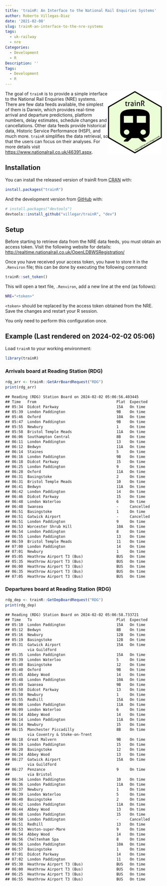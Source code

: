 ```yaml
---
title: 'trainR: An Interface to the National Rail Enquiries Systems'
author: Roberto Villegas-Diaz
date: '2021-02-08'
slug: trainR-an-interface-to-the-nre-systems
tags:
  - uk-railway
  - nre
Categories:
  - Development
  - R
Description: ''
Tags:
  - Development
  - R
---
```


<img src="https://raw.githubusercontent.com/villegar/trainR/main/inst/images/logo.png" alt="logo" align="right" height=200px/>

The goal of `trainR` is to provide a simple interface to the 
National Rail Enquiries (NRE) systems. There are few data feeds 
available, the simplest of them is Darwin, which provides real-time 
arrival and departure predictions, platform numbers, delay estimates, 
schedule changes and cancellations. Other data feeds provide historical 
data, Historic Service Performance (HSP), and much more. `trainR` 
simplifies the data retrieval, so that the users can focus on their 
analyses. For more details visit 
https://www.nationalrail.co.uk/46391.aspx.

## Installation

You can install the released version of trainR from [CRAN](https://CRAN.R-project.org) with:

``` r
install.packages("trainR")
```

And the development version from [GitHub](https://github.com/) with:

``` r
# install.packages("devtools")
devtools::install_github("villegar/trainR", "dev")
```

## Setup
Before starting to retrieve data from the NRE data feeds, you must obtain an access token. 
Visit the following website for details: http://realtime.nationalrail.co.uk/OpenLDBWSRegistration/

Once you have received your access token, you have to store it in the `.Renviron` file; this can be 
done by executing the following command:


```r
trainR::set_token()
```

This will open a text file, `.Renviron`, add a new line at the end (as follows):

```bash
NRE="<token>"
```

`<token>` should be replaced by the access token obtained from the NRE. Save the changes and restart 
your R session.

You only need to perform this configuration once.

## Example (Last rendered on 2024-02-02 05:06)

Load `trainR` to your working environment:

```r
library(trainR)
```

### Arrivals board at Reading Station (RDG)


```r
rdg_arr <- trainR::GetArrBoardRequest("RDG")
print(rdg_arr)
```

```
## Reading (RDG) Station Board on 2024-02-02 05:06:56.403445
## Time   From                                    Plat  Expected
## 05:34  Didcot Parkway                          15A   On time
## 05:39  London Paddington                       9B    On time
## 05:46  Oxford                                  10A   On time
## 05:47  London Paddington                       9B    On time
## 05:55  Newbury                                 1     On time
## 05:58  Bristol Temple Meads                    11A   On time
## 06:06  Southampton Central                     8B    On time
## 06:11  London Paddington                       13    On time
## 06:12  Bedwyn                                  11A   On time
## 06:14  Staines                                 5     On time
## 06:16  London Paddington                       9B    On time
## 06:18  Didcot Parkway                          15    On time
## 06:25  London Paddington                       9     On time
## 06:28  Oxford                                  11A   On time
## 06:31  Basingstoke                             2     On time
## 06:31  Bristol Temple Meads                    10    On time
## 06:41  Bedwyn                                  11A   On time
## 06:42  London Paddington                       14    On time
## 06:46  Didcot Parkway                          15    On time
## 06:48  London Waterloo                         6     On time
## 06:48  Swansea                                 -     Cancelled
## 06:51  Basingstoke                             1     On time
## 06:51  Gatwick Airport                         -     Cancelled
## 06:51  London Paddington                       9     On time
## 06:53  Worcester Shrub Hill                    10A   On time
## 06:54  London Paddington                       8     On time
## 06:55  London Paddington                       13    On time
## 06:59  Bristol Temple Meads                    11    On time
## 07:00  London Paddington                       14    On time
## 07:01  Newbury                                 1     On time
## 05:05  Heathrow Airport T3 (Bus)               BUS   On time
## 05:35  Heathrow Airport T3 (Bus)               BUS   On time
## 06:00  Heathrow Airport T3 (Bus)               BUS   On time
## 06:35  Heathrow Airport T3 (Bus)               BUS   On time
## 07:05  Heathrow Airport T3 (Bus)               BUS   On time
```

### Departures board at Reading Station (RDG)


```r
rdg_dep <- trainR::GetDepBoardRequest("RDG")
print(rdg_dep)
```

```
## Reading (RDG) Station Board on 2024-02-02 05:06:58.733721
## Time   To                                      Plat  Expected
## 05:10  London Paddington                       15A   On time
## 05:12  Bedwyn                                  8B    On time
## 05:16  Newbury                                 12B   On time
## 05:19  Basingstoke                             12B   On time
## 05:31  Gatwick Airport                         15A   On time
##        via Guildford                           
## 05:35  London Paddington                       15A   On time
## 05:39  London Waterloo                         5     On time
## 05:40  Basingstoke                             12    On time
## 05:40  Oxford                                  9B    On time
## 05:45  Abbey Wood                              14    On time
## 05:48  London Paddington                       10A   On time
## 05:49  Swansea                                 9B    On time
## 05:50  Didcot Parkway                          13    On time
## 05:50  Newbury                                 1     On time
## 05:55  Redhill                                 15A   On time
## 06:00  London Paddington                       11A   On time
## 06:09  London Waterloo                         6     On time
## 06:14  Abbey Wood                              14    On time
## 06:14  London Paddington                       11A   On time
## 06:14  Newbury                                 15    On time
## 06:15  Manchester Piccadilly                   8B    On time
##        via Coventry & Stoke-on-Trent           
## 06:18  Great Malvern                           9B    On time
## 06:19  London Paddington                       15    On time
## 06:20  Basingstoke                             12    On time
## 06:24  Abbey Wood                              13    On time
## 06:27  Gatwick Airport                         15A   On time
##        via Guildford                           
## 06:27  Penzance                                9     On time
##        via Bristol                             
## 06:34  London Paddington                       10    On time
## 06:36  London Paddington                       11A   On time
## 06:37  Newbury                                 1     On time
## 06:39  London Waterloo                         5     On time
## 06:40  Basingstoke                             2     On time
## 06:42  London Paddington                       11A   On time
## 06:44  Abbey Wood                              13    On time
## 06:48  London Paddington                       15    On time
## 06:50  London Paddington                       -     Cancelled
## 06:51  Redhill                                 13    On time
## 06:53  Weston-super-Mare                       9     On time
## 06:54  Abbey Wood                              14    On time
## 06:56  Cheltenham Spa                          8     On time
## 06:56  London Paddington                       10A   On time
## 06:57  Basingstoke                             1     On time
## 07:01  Didcot Parkway                          14    On time
## 07:02  London Paddington                       11    On time
## 05:30  Heathrow Airport T3 (Bus)               BUS   On time
## 06:00  Heathrow Airport T3 (Bus)               BUS   On time
## 06:25  Heathrow Airport T3 (Bus)               BUS   On time
## 06:55  Heathrow Airport T3 (Bus)               BUS   On time
```
